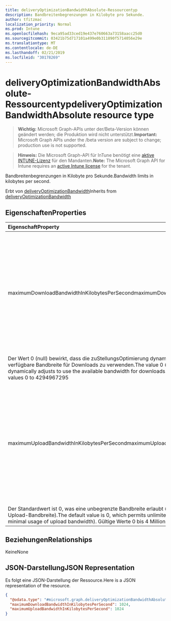 ```yaml
---
title: deliveryOptimizationBandwidthAbsolute-Ressourcentyp
description: Bandbreitenbegrenzungen in Kilobyte pro Sekunde.
author: tfitzmac
localization_priority: Normal
ms.prod: Intune
ms.openlocfilehash: 9eca95ad33ced19e437e760663a73158aacc25d0
ms.sourcegitcommit: 03421b75d717101a499e0b311890f5714056e29e
ms.translationtype: MT
ms.contentlocale: de-DE
ms.lasthandoff: 02/21/2019
ms.locfileid: "30178269"
---
```

# <a name="deliveryoptimizationbandwidthabsolute-resource-type"></a><span data-ttu-id="b8835-103">deliveryOptimizationBandwidthAbsolute-Ressourcentyp</span><span class="sxs-lookup"><span data-stu-id="b8835-103">deliveryOptimizationBandwidthAbsolute resource type</span></span>

> <span data-ttu-id="b8835-104">**Wichtig:** Microsoft Graph-APIs unter der/Beta-Version können geändert werden; die Produktion wird nicht unterstützt.</span><span class="sxs-lookup"><span data-stu-id="b8835-104">**Important:** Microsoft Graph APIs under the /beta version are subject to change; production use is not supported.</span></span>

> <span data-ttu-id="b8835-105">**Hinweis:** Die Microsoft Graph-API für InTune benötigt eine [aktive INTUNE-Lizenz](https://go.microsoft.com/fwlink/?linkid=839381) für den Mandanten.</span><span class="sxs-lookup"><span data-stu-id="b8835-105">**Note:** The Microsoft Graph API for Intune requires an [active Intune license](https://go.microsoft.com/fwlink/?linkid=839381) for the tenant.</span></span>

<span data-ttu-id="b8835-106">Bandbreitenbegrenzungen in Kilobyte pro Sekunde.</span><span class="sxs-lookup"><span data-stu-id="b8835-106">Bandwidth limits in kilobytes per second.</span></span>


<span data-ttu-id="b8835-107">Erbt von [deliveryOptimizationBandwidth](../resources/intune-deviceconfig-deliveryoptimizationbandwidth.md)</span><span class="sxs-lookup"><span data-stu-id="b8835-107">Inherits from [deliveryOptimizationBandwidth](../resources/intune-deviceconfig-deliveryoptimizationbandwidth.md)</span></span>

## <a name="properties"></a><span data-ttu-id="b8835-108">Eigenschaften</span><span class="sxs-lookup"><span data-stu-id="b8835-108">Properties</span></span>
|<span data-ttu-id="b8835-109">Eigenschaft</span><span class="sxs-lookup"><span data-stu-id="b8835-109">Property</span></span>|<span data-ttu-id="b8835-110">Typ</span><span class="sxs-lookup"><span data-stu-id="b8835-110">Type</span></span>|<span data-ttu-id="b8835-111">Beschreibung</span><span class="sxs-lookup"><span data-stu-id="b8835-111">Description</span></span>|
|:---|:---|:---|
|<span data-ttu-id="b8835-112">maximumDownloadBandwidthInKilobytesPerSecond</span><span class="sxs-lookup"><span data-stu-id="b8835-112">maximumDownloadBandwidthInKilobytesPerSecond</span></span>|<span data-ttu-id="b8835-113">Int64</span><span class="sxs-lookup"><span data-stu-id="b8835-113">Int64</span></span>|<span data-ttu-id="b8835-114">Gibt die maximale Download Bandbreite in KiloByte/Sekunde an, die das Gerät für alle gleichzeitigen Download Aktivitäten mithilfe der Übermittlungs Optimierung verwenden kann.</span><span class="sxs-lookup"><span data-stu-id="b8835-114">Specifies the maximum download bandwidth in KiloBytes/second that the device can use across all concurrent download activities using Delivery Optimization.</span></span> <span data-ttu-id="b8835-115">Gültige Werte 0 bis 4294967295</span><span class="sxs-lookup"><span data-stu-id="b8835-115">Valid values 0 to 4294967295</span></span>
<span data-ttu-id="b8835-116">Der Wert 0 (null) bewirkt, dass die zuStellungsOptimierung dynamisch angepasst wird, um die verfügbare Bandbreite für Downloads zu verwenden.</span><span class="sxs-lookup"><span data-stu-id="b8835-116">The value 0 (zero) means that Delivery Optimization dynamically adjusts to use the available bandwidth for downloads.</span></span> <span data-ttu-id="b8835-117">Gültige Werte 0 bis 4294967295</span><span class="sxs-lookup"><span data-stu-id="b8835-117">Valid values 0 to 4294967295</span></span>|
|<span data-ttu-id="b8835-118">maximumUploadBandwidthInKilobytesPerSecond</span><span class="sxs-lookup"><span data-stu-id="b8835-118">maximumUploadBandwidthInKilobytesPerSecond</span></span>|<span data-ttu-id="b8835-119">Int64</span><span class="sxs-lookup"><span data-stu-id="b8835-119">Int64</span></span>|<span data-ttu-id="b8835-120">Gibt die maximale Upload-Bandbreite in KiloByte/Sekunde an, die ein Gerät für alle gleichzeitigen Upload-Aktivitäten mithilfe der Übermittlungs Optimierung verwendet (0-4000000).</span><span class="sxs-lookup"><span data-stu-id="b8835-120">Specifies the maximum upload bandwidth in KiloBytes/second that a device will use across all concurrent upload activity using Delivery Optimization (0-4000000).</span></span> <span data-ttu-id="b8835-121">Gültige Werte 0 bis 4 Millionen</span><span class="sxs-lookup"><span data-stu-id="b8835-121">Valid values 0 to 4000000</span></span>
<span data-ttu-id="b8835-122">Der Standardwert ist 0, was eine unbegrenzte Bandbreite erlaubt (optimiert für minimale Auslastung der Upload-Bandbreite).</span><span class="sxs-lookup"><span data-stu-id="b8835-122">The default value is 0, which permits unlimited possible bandwidth (optimized for minimal usage of upload bandwidth).</span></span> <span data-ttu-id="b8835-123">Gültige Werte 0 bis 4 Millionen</span><span class="sxs-lookup"><span data-stu-id="b8835-123">Valid values 0 to 4000000</span></span>|

## <a name="relationships"></a><span data-ttu-id="b8835-124">Beziehungen</span><span class="sxs-lookup"><span data-stu-id="b8835-124">Relationships</span></span>
<span data-ttu-id="b8835-125">Keine</span><span class="sxs-lookup"><span data-stu-id="b8835-125">None</span></span>

## <a name="json-representation"></a><span data-ttu-id="b8835-126">JSON-Darstellung</span><span class="sxs-lookup"><span data-stu-id="b8835-126">JSON Representation</span></span>
<span data-ttu-id="b8835-127">Es folgt eine JSON-Darstellung der Ressource.</span><span class="sxs-lookup"><span data-stu-id="b8835-127">Here is a JSON representation of the resource.</span></span>
<!-- {
  "blockType": "resource",
  "@odata.type": "microsoft.graph.deliveryOptimizationBandwidthAbsolute"
}
-->
``` json
{
  "@odata.type": "#microsoft.graph.deliveryOptimizationBandwidthAbsolute",
  "maximumDownloadBandwidthInKilobytesPerSecond": 1024,
  "maximumUploadBandwidthInKilobytesPerSecond": 1024
}
```




